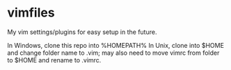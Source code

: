 # vimfiles
My vim settings/plugins for easy setup in the future.

In Windows, clone this repo into %HOMEPATH%
In Unix, clone into $HOME and change folder name to .vim; may also need to move vimrc from folder to $HOME and rename to .vimrc.
